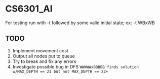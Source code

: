 # CS6301_AI

For testing run with -t followed by some valid initial state; ex: -t WBxWB

## TODO
1. Implement movement cost
2. Output all nodes put to queue
3. Try to break and fix any errors
4. Investigate possible bug in DFS
   ```WWWWWxBBBBB finds solution w/MAX_DEPTH == 21 but not MAX_DEPTH == 22+```
